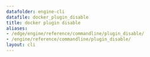 ```yaml
---
datafolder: engine-cli
datafile: docker_plugin_disable
title: docker plugin disable
aliases:
- /edge/engine/reference/commandline/plugin_disable/
- /engine/reference/commandline/plugin_disable/
layout: cli
---
```


<!--
此页面是根据 Docker 源代码自动生成的。如果您想建议更改此处显示的文本，请在 GitHub 上的源代码仓库中打开一个工单或拉取请求：

https://github.com/docker/cli
-->
